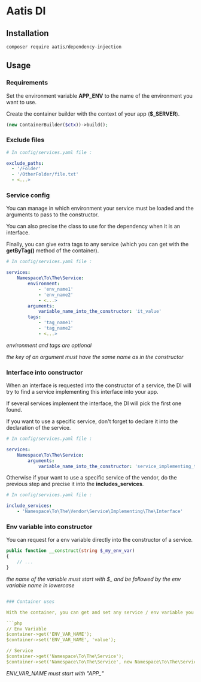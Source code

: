 # Aatis DI

## Installation

```bash
composer require aatis/dependency-injection
```

## Usage

### Requirements

Set the environment variable **APP_ENV** to the name of the environment you want to use.

Create the container builder with the context of your app (**$_SERVER**).

```php
(new ContainerBuilder($ctx))->build();
```

### Exclude files

```yaml
# In config/services.yaml file :

exclude_paths:
  - '/Folder'
  - '/OtherFolder/file.txt'
  - <...>
```

### Service config

You can manage in which environment your service must be loaded and the arguments to pass to the constructor.

You can also precise the class to use for the dependency when it is an interface.

Finally, you can give extra tags to any service (which you can get with the **getByTag()** method of the container).

```yaml
# In config/services.yaml file :

services:
    Namespace\To\The\Service:
        environment:
            - 'env_name1'
            - 'env_name2'
            - <...>
        arguments:
            variable_name_into_the_constructor: 'it_value'
        tags:
            - 'tag_name1'
            - 'tag_name2'
            - <...>
```

*environment and tags are optional*

*the key of an argument must have the same name as in the constructor*

### Interface into constructor

When an interface is requested into the constructor of a service, the DI will try to find a service implementing this interface into your app.

If several services implement the interface, the DI will pick the first one found.

If you want to use a specific service, don't forget to declare it into the declaration of the service.

```yaml
# In config/services.yaml file :

services:
    Namespace\To\The\Service:
        arguments:
            variable_name_into_the_constructor: 'service_implementing_the_interface'
```

Otherwise if your want to use a specific service of the vendor, do the previous step and precise it into the **includes_services**.

```yaml
# In config/services.yaml file :

include_services:
    - 'Namespace\To\The\Vendor\Service\Implementing\The\Interface'
```

### Env variable into constructor

You can request for a env variable directly into the constructor of a service.

```php
public function __construct(string $_my_env_var)
{
    // ...
}
```

*the name of the variable must start with $_ and be followed by the env variable name in lowercase*

```yaml

### Container uses

With the container, you can get and set any service / env variable you want with the methods **get()** and **set()** of the container.

```php
// Env Variable
$container->get('ENV_VAR_NAME');
$container->set('ENV_VAR_NAME', 'value');

// Service
$container->get('Namespace\To\The\Service');
$container->set('Namespace\To\The\Service', new Namespace\To\The\Service());
```

*ENV_VAR_NAME must start with "APP_"*

